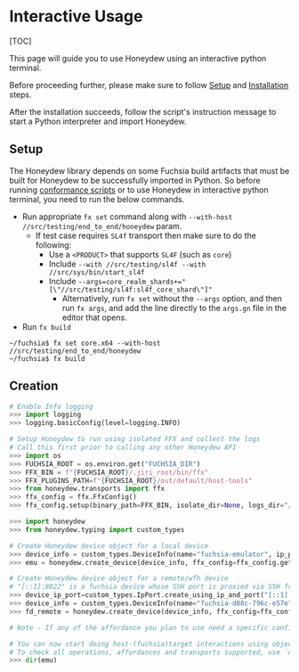 # Interactive Usage

[TOC]

This page will guide you to use Honeydew using an interactive python terminal.

Before proceeding further, please make sure to follow [Setup](#Setup) and
[Installation](code_guidelines.md#installation) steps.

After the installation succeeds, follow the script's instruction message to
start a Python interpreter and import Honeydew.

## Setup
The Honeydew library depends on some Fuchsia build artifacts that must be built
for Honeydew to be successfully imported in Python. So before running
[conformance scripts](../README.md#honeydew-code-guidelines) or to use Honeydew
in interactive python terminal, you need to run the below commands.

* Run appropriate `fx set` command along with
`--with-host //src/testing/end_to_end/honeydew` param.
  * If test case requires `SL4f` transport then make sure to do the following:
    * Use a `<PRODUCT>` that supports `SL4F` (such as `core`)
    * Include `--with //src/testing/sl4f --with //src/sys/bin/start_sl4f`
    * Include `--args=core_realm_shards+="[\"//src/testing/sl4f:sl4f_core_shard\"]"`
      * Alternatively, run `fx set` without the `--args` option, and then run
      `fx args`, and add the line directly to the `args.gn` file in the editor
      that opens.
* Run `fx build`
```shell
~/fuchsia$ fx set core.x64 --with-host //src/testing/end_to_end/honeydew
~/fuchsia$ fx build
```

## Creation
```python
# Enable Info logging
>>> import logging
>>> logging.basicConfig(level=logging.INFO)

# Setup Honeydew to run using isolated FFX and collect the logs
# Call this first prior to calling any other Honeydew API
>>> import os
>>> FUCHSIA_ROOT = os.environ.get("FUCHSIA_DIR")
>>> FFX_BIN = f"{FUCHSIA_ROOT}/.jiri_root/bin/ffx"
>>> FFX_PLUGINS_PATH=f"{FUCHSIA_ROOT}/out/default/host-tools"
>>> from honeydew.transports import ffx
>>> ffx_config = ffx.FfxConfig()
>>> ffx_config.setup(binary_path=FFX_BIN, isolate_dir=None, logs_dir="/tmp/logs/honeydew/", logs_level="debug", enable_mdns=True, subtools_search_path=FFX_PLUGINS_PATH, proxy_timeout_secs=60)

>>> import honeydew
>>> from honeydew.typing import custom_types

# Create Honeydew device object for a local device
>>> device_info = custom_types.DeviceInfo(name="fuchsia-emulator", ip_port=None, serial_socket=None)
>>> emu = honeydew.create_device(device_info, ffx_config=ffx_config.get_config())

# Create Honeydew device object for a remote/wfh device
# "[::1]:8022" is a fuchsia device whose SSH port is proxied via SSH from a local machine to a remote workstation.
>>> device_ip_port=custom_types.IpPort.create_using_ip_and_port("[::1]:8022")
>>> device_info = custom_types.DeviceInfo(name="fuchsia-d88c-796c-e57e", ip_port=device_ip_port, serial_socket=None)
>>> fd_remote = honeydew.create_device(device_info, ffx_config=ffx_config.get_config())

# Note - If any of the affordance you plan to use need a specific config, then you need to pass this information in `config` argument of `create_device()`. Refer to `create_device()` documentation for more information.

# You can now start doing host-(fuchsia)target interactions using object returned by `honeydew.create_device()`
# To check all operations, affordances and transports supported, use `dir` command
>>> dir(emu)
```
